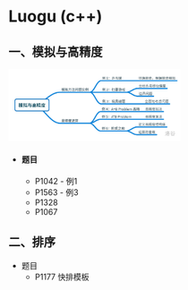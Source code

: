 # Luogu (c++)



## 一、模拟与高精度

<img src=".assets/%E6%A8%A1%E6%8B%9F%E4%B8%8E%E9%AB%98%E7%B2%BE%E5%BA%A6.png" style="zoom:30%;" />

- #### 题目

  - P1042 - 例1
  - P1563 - 例3
  - P1328 
  - P1067
  



## 二、排序

- 题目
  - P1177     快排模板